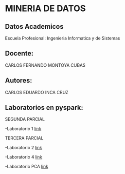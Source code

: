 # MINERIA DE DATOS

## Datos Academicos


Escuela Profesional: Ingenieria Informatica y de Sistemas

## Docente:

CARLOS FERNANDO MONTOYA CUBAS

## Autores:

CARLOS EDUARDO INCA CRUZ


## Laboratorios en pyspark:

SEGUNDA PARCIAL

-Laboratorio 1 [link](https://github.com/eduardo270/MINERIADEDATOS/blob/main/ACTIVIDADESSEGUNDAPARCIAL/DM1_Laboratorio.ipynb)

TERCERA PARCIAL

-Laboratorio 2 [link](https://github.com/eduardo270/MINERIADEDATOS/blob/main/ACTIIVIDADES_TERCERA_PARCIAL/Lab02.ipynb)

-Laboratorio 4 [link](https://github.com/eduardo270/MINERIADEDATOS/blob/main/ACTIIVIDADES_TERCERA_PARCIAL/Lab04.ipynb)

-Laboratorio PCA [link](https://github.com/eduardo270/MINERIADEDATOS/blob/main/ACTIIVIDADES_TERCERA_PARCIAL/Lab_PCA.ipynb)
